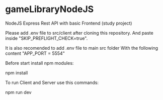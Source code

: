 # gameLibraryNodeJS

NodeJS Express Rest API with basic Frontend (study project)

Please add .env file to src/client after cloning this repository.
And paste inside "SKIP_PREFLIGHT_CHECK=true".

It is also recomended to add .env file to main src folder
With the following content "APP_PORT = 5554"

Before start install npm modules:

npm install

To run Client and Server use this commands:

npm run dev

